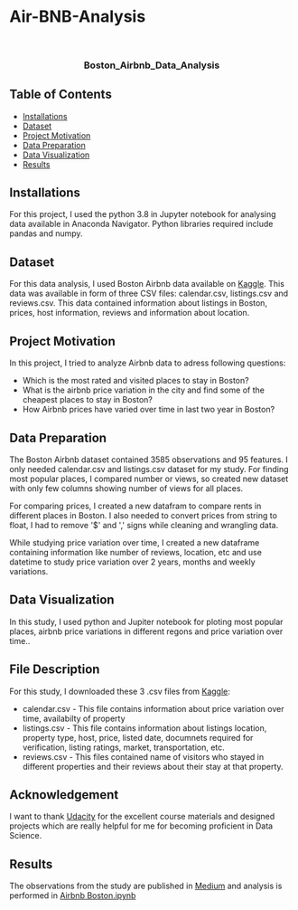 # Air-BNB-Analysis
<!-- PROJECT LOGO -->
<br />
<p align="center">

  <h3 align="center">Boston_Airbnb_Data_Analysis</h3>

</p>

<!-- TABLE OF CONTENTS -->
## Table of Contents

* [Installations](#install)
* [Dataset](#ds)
* [Project Motivation](#pm)
* [Data Preparation](#dp)
* [Data Visualization](#dv)
* [Results](#res)

<!-- Installations -->
## Installations <a name="install"></a>

For this project, I used the python 3.8 in Jupyter notebook for analysing data available in Anaconda Navigator.
Python libraries required include pandas and numpy.

<!-- Dataset -->
## Dataset<a name="ds"></a>

For this data analysis, I used Boston Airbnb data available on [Kaggle](https://www.kaggle.com/). This data was available in form of three CSV files: calendar.csv,
listings.csv and reviews.csv. This data contained information about listings in Boston, prices, host information, reviews and information
about location.

<!-- Project Motivation -->
## Project Motivation<a name="pm"></a>

In this project, I tried to analyze Airbnb data to adress following questions:
* Which is the most rated and visited places to stay in Boston?
* What is the airbnb price variation in the city and find some of the cheapest places to stay in Boston?
* How Airbnb prices have varied over time in last two year in Boston?

<!-- Data Preparation -->
## Data Preparation<a name="dp"></a>

The Boston Airbnb dataset contained 3585 observations and 95 features. I only needed calendar.csv and listings.csv dataset for my study.
For finding most popular places, I compared number or views, so created new dataset with only few columns showing number of views for all places.

For comparing prices, I created a new datafram to compare rents in different places in Boston. I also needed to convert prices from string to float, I had to remove '$' and ',' signs while cleaning and wrangling data.

While studying price variation over time, I created a new dataframe containing information like number of reviews, location, etc and use datetime
to study price variation over 2 years, months and weekly variations.


<!-- Data Visualization -->
## Data Visualization<a name="dv"></a>

In this study, I used python and Jupiter notebook for ploting most popular places, airbnb price variations in different regons and price variation over time..

<!-- File Description -->
## File Description<a name="ds"></a>

For this study, I downloaded these 3 .csv files from [Kaggle](https://www.kaggle.com/):
* calendar.csv - This file contains information about price variation over time, availabilty of property
* listings.csv - This file contains information about listings location, property type, host, price, listed date, documnets required for verification, listing ratings, market, transportation, etc.
* reviews.csv - This files contained name of visitors who stayed in different properties and their reviews about their stay at that property.

<!-- Acknowledgement -->
## Acknowledgement<a name="ds"></a>

I want to thank [Udacity](https://www.udacity.com/) for the excellent course materials and designed projects which are really helpful for me for becoming proficient in Data Science.

<!-- Results -->
## Results<a name="res"></a>

The observations from the study are published in [Medium](https://medium.com/@pranavpuranik10/cheapest-and-popular-places-to-stay-in-boston-during-your-next-visit-a46f140165a)
and analysis is performed in [Airbnb Boston.ipynb](https://github.com/PranavPuranik/Air-BNB-Analysis/blob/master/Airbnb%20Boston.ipynb)
